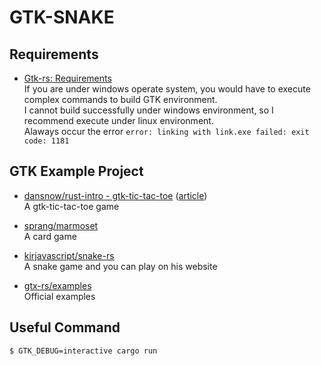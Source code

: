 # GTK-SNAKE

## Requirements
* [Gtk-rs: Requirements](http://gtk-rs.org/docs/requirements.html)  
If you are under windows operate system, you would have to execute complex commands to build GTK environment.  
I cannot build successfully under windows environment, so I recommend execute under linux environment.  
Alaways occur the error `error: linking with link.exe failed: exit code: 1181`  

## GTK Example Project
* [dansnow/rust-intro - gtk-tic-tac-toe](https://github.com/DanSnow/rust-intro/tree/master/gtk-tic-tac-toe/src) ([article](https://ithelp.ithome.com.tw/articles/10206443))  
A gtk-tic-tac-toe game  

* [sprang/marmoset](https://github.com/sprang/marmoset)  
A card game  

* [kirjavascript/snake-rs](https://github.com/kirjavascript/snake-rs)  
A snake game and you can play on his website  

* [gtx-rs/examples](https://github.com/gtk-rs/examples)  
Official examples  

## Useful Command
```shell
$ GTK_DEBUG=interactive cargo run
```


